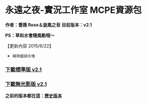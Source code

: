 # 永遠之夜-實況工作室 MCPE資源包
__作者：薔薇 Rose＆旋風之音__
__目前版本：v2.1__

__PS：草和水會隨風動哦～__

【更新內容 2015/6/22】

* `移除錯誤方塊`

### [下載標準版 v2.1](http://x.co/9Wa6f)
### [下載無光影版 v2.1](http://x.co/9Wa6g)

__之前的版本都在這：[歷史版本](https://goo.gl/l0AqFW)__
